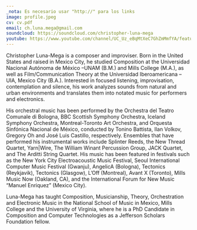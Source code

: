```yaml
---
_nota: Es necesario usar "http://" para los links
image: profile.jpeg
cv: cv.pdf
email: ch.luna.mega@gmail.com
soundcloud: https://soundcloud.com/christopher-luna-mega
youtube: https://www.youtube.com/channel/UC_Uz_eBqMtXeC7GhZmMmfYA/featured?view_as=subscriber
---
```


Christopher Luna-Mega is a composer and improviser. Born in the United States and raised in Mexico City, he studied Composition at the Universidad Nacional Autónoma de México –UNAM (B.M.) and Mills College (M.A.), as well as Film/Communication Theory at the Universidad Iberoamericana –UIA, Mexico City (B.A.). Interested in focused listening, improvisation, contemplation and silence, his work analyzes sounds from natural and urban environments and translates them into notated music for performers and electronics.

His orchestral music has been performed by the Orchestra del Teatro Comunale di Bologna, BBC Scottish Symphony Orchestra, Iceland Symphony Orchestra, Montreal-Toronto Art Orchestra, and Orquesta Sinfónica Nacional de México, conducted by Tonino Battista, Ilan Volkov, Gregory Oh and José Luis Castillo, respectively. Ensembles that have performed his instrumental works include Splinter Reeds, the New Thread Quartet, Yarn|Wire, The William Winant Percussion Group, JACK Quartet, and The Arditti String Quartet. His music has been featured in festivals such as the New York City Electroacoustic Music Festival, Seoul International Computer Music Festival (Gwanju), AngelicA (Bologna), Tectonics (Reykjavik), Tectonics (Glasgow), L’Off (Montreal), Avant X (Toronto), Mills Music Now (Oakland, CA), and the International Forum for New Music “Manuel Enriquez” (Mexico City).

Luna-Mega has taught Composition, Musicianship, Theory, Orchestration and Electronic Music in the National School of Music in Mexico, Mills College and the University of Virginia, where he is a PhD Candidate in Composition and Computer Technologies as a Jefferson Scholars Foundation fellow.
